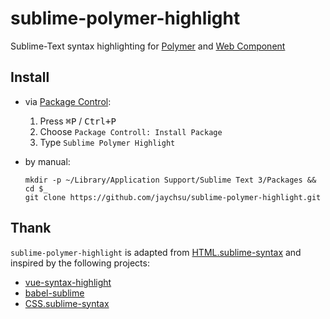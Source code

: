 sublime-polymer-highlight
======

Sublime-Text syntax highlighting for 
[Polymer](https://www.polymer-project.org/)
and
[Web Component](https://developer.mozilla.org/en-US/docs/Web/Web_Components)

## Install

- via [Package Control](https://packagecontrol.io/installation): 

    1. Press <kbd>⌘P</kbd> / <kbd>Ctrl+P</kbd>
    2. Choose `Package Controll: Install Package`
    3. Type `Sublime Polymer Highlight`

- by manual: 

    ```shell
    mkdir -p ~/Library/Application Support/Sublime Text 3/Packages && cd $_
    git clone https://github.com/jaychsu/sublime-polymer-highlight.git
    ```

## Thank

`sublime-polymer-highlight` is adapted from 
[HTML.sublime-syntax](https://github.com/sublimehq/Packages/blob/master/HTML/HTML.sublime-syntax) 
and inspired by the following projects:

- [vue-syntax-highlight](https://github.com/vuejs/vue-syntax-highlight)
- [babel-sublime](https://github.com/babel/babel-sublime)
- [CSS.sublime-syntax](https://github.com/sublimehq/Packages/blob/master/CSS/CSS.sublime-syntax)
